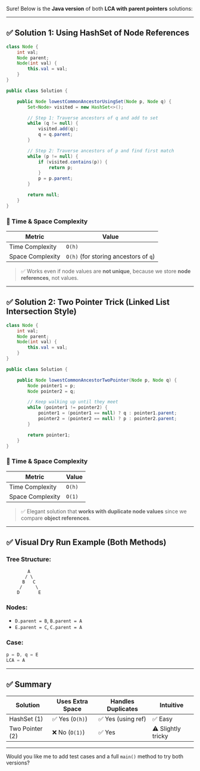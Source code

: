 


Sure! Below is the **Java version** of both **LCA with parent pointers** solutions:

---

## ✅ **Solution 1: Using HashSet of Node References**

```java
class Node {
    int val;
    Node parent;
    Node(int val) {
        this.val = val;
    }
}

public class Solution {

    public Node lowestCommonAncestorUsingSet(Node p, Node q) {
        Set<Node> visited = new HashSet<>();

        // Step 1: Traverse ancestors of q and add to set
        while (q != null) {
            visited.add(q);
            q = q.parent;
        }

        // Step 2: Traverse ancestors of p and find first match
        while (p != null) {
            if (visited.contains(p)) {
                return p;
            }
            p = p.parent;
        }

        return null;
    }
}
```

### 🧠 Time & Space Complexity

| Metric           | Value                                 |
| ---------------- | ------------------------------------- |
| Time Complexity  | `O(h)`                                |
| Space Complexity | `O(h)` (for storing ancestors of `q`) |

> ✅ Works even if node values are **not unique**, because we store **node references**, not values.

---

## ✅ **Solution 2: Two Pointer Trick (Linked List Intersection Style)**

```java
class Node {
    int val;
    Node parent;
    Node(int val) {
        this.val = val;
    }
}

public class Solution {

    public Node lowestCommonAncestorTwoPointer(Node p, Node q) {
        Node pointer1 = p;
        Node pointer2 = q;

        // Keep walking up until they meet
        while (pointer1 != pointer2) {
            pointer1 = (pointer1 == null) ? q : pointer1.parent;
            pointer2 = (pointer2 == null) ? p : pointer2.parent;
        }

        return pointer1;
    }
}
```

### 🧠 Time & Space Complexity

| Metric           | Value  |
| ---------------- | ------ |
| Time Complexity  | `O(h)` |
| Space Complexity | `O(1)` |

> ✅ Elegant solution that **works with duplicate node values** since we compare **object references**.

---

## ✅ Visual Dry Run Example (Both Methods)

### Tree Structure:

```
        A
       / \
      B   C
     /     \
    D       E
```

### Nodes:

* `D.parent = B`, `B.parent = A`
* `E.parent = C`, `C.parent = A`

### Case:

```java
p = D, q = E
LCA = A
```

---

## ✅ Summary

| Solution        | Uses Extra Space | Handles Duplicates | Intuitive          |
| --------------- | ---------------- | ------------------ | ------------------ |
| HashSet (1)     | ✅ Yes (`O(h)`)   | ✅ Yes (using ref)  | ✅ Easy             |
| Two Pointer (2) | ❌ No (`O(1)`)    | ✅ Yes              | ⚠️ Slightly tricky |

---

Would you like me to add test cases and a full `main()` method to try both versions?


